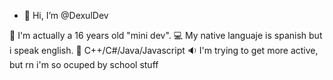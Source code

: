 - 👋 Hi, I’m @DexulDev

🌺 I'm actually a 16 years old "mini dev".
💻 My native languaje is spanish but i speak english.
🎫 C++/C#/Java/Javascript
🔉 I'm trying to get more active, but rn i'm so ocuped by school stuff

<!---
My discord: Dexul#1523
💯💯🗣📢‼‼VIVA AMLO💯‼‼📢🗣🗣
--->
